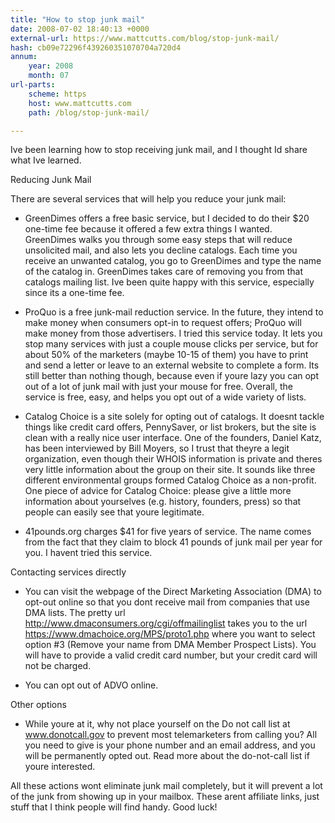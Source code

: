 ```yaml
---
title: "How to stop junk mail"
date: 2008-07-02 18:40:13 +0000
external-url: https://www.mattcutts.com/blog/stop-junk-mail/
hash: cb09e72296f439260351070704a720d4
annum:
    year: 2008
    month: 07
url-parts:
    scheme: https
    host: www.mattcutts.com
    path: /blog/stop-junk-mail/

---
```


Ive been learning how to stop receiving junk mail, and I thought Id share what Ive learned.

Reducing Junk Mail

There are several services that will help you reduce your junk mail:

- GreenDimes offers a free basic service, but I decided to do their $20 one-time fee because it offered a few extra things I wanted. GreenDimes walks you through some easy steps that will reduce unsolicited mail, and also lets you decline catalogs. Each time you receive an unwanted catalog, you go to GreenDimes and type the name of the catalog in. GreenDimes takes care of removing you from that catalogs mailing list. Ive been quite happy with this service, especially since its a one-time fee.

- ProQuo is a free junk-mail reduction service. In the future, they intend to make money when consumers opt-in to request offers; ProQuo will make money from those advertisers. I tried this service today. It lets you stop many services with just a couple mouse clicks per service, but for about 50% of the marketers (maybe 10-15 of them) you have to print and send a letter or leave to an external website to complete a form. Its still better than nothing though, because even if youre lazy you can opt out of a lot of junk mail with just your mouse for free. Overall, the service is free, easy, and helps you opt out of a wide variety of lists.

- Catalog Choice is a site solely for opting out of catalogs. It doesnt tackle things like credit card offers, PennySaver, or list brokers, but the site is clean with a really nice user interface. One of the founders, Daniel Katz, has been interviewed by Bill Moyers, so I trust that theyre a legit organization, even though their WHOIS information is private and theres very little information about the group on their site. It sounds like three different environmental groups formed Catalog Choice as a non-profit. One piece of advice for Catalog Choice: please give a little more information about yourselves (e.g. history, founders, press) so that people can easily see that youre legitimate.

- 41pounds.org charges $41 for five years of service. The name comes from the fact that they claim to block 41 pounds of junk mail per year for you. I havent tried this service.

Contacting services directly

- You can visit the webpage of the Direct Marketing Association (DMA) to opt-out online so that you dont receive mail from companies that use DMA lists. The pretty url http://www.dmaconsumers.org/cgi/offmailinglist takes you to the url https://www.dmachoice.org/MPS/proto1.php where you want to select option #3 (Remove your name from DMA Member Prospect Lists). You will have to provide a valid credit card number, but your credit card will not be charged.

- You can opt out of ADVO online.

Other options

- While youre at it, why not place yourself on the Do not call list at www.donotcall.gov to prevent most telemarketers from calling you? All you need to give is your phone number and an email address, and you will be permanently opted out. Read more about the do-not-call list if youre interested.

All these actions wont eliminate junk mail completely, but it will prevent a lot of the junk from showing up in your mailbox. These arent affiliate links, just stuff that I think people will find handy. Good luck!
